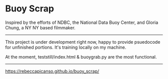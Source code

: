# Buoy Scrap

Inspired by the efforts of NDBC, the National Data Buoy Center, and Gloria Chung, a NY NY based filmmaker.

----

This project is under development right now, happy to provide psuedocode for unfinished portions. It's training locally on my machine.

At the moment, teststill/index.html & buoygrab.py are the most functional.

___

https://rebeccapicanso.github.io/buoy_scrap/

